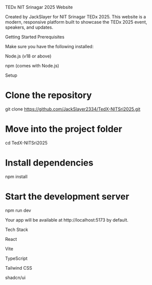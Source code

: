TEDx NIT Srinagar 2025 Website

Created by JackSlayer for NIT Srinagar TEDx 2025.
This website is a modern, responsive platform built to showcase the TEDx 2025 event, speakers, and updates.

Getting Started
Prerequisites

Make sure you have the following installed:

Node.js
(v18 or above)

npm (comes with Node.js)

Setup

# Clone the repository

git clone https://github.com/JackSlayer2334/TedX-NITSri2025.git

# Move into the project folder

cd TedX-NITSri2025

# Install dependencies

npm install

# Start the development server

npm run dev

Your app will be available at http://localhost:5173
by default.

Tech Stack

React

Vite

TypeScript

Tailwind CSS

shadcn/ui
